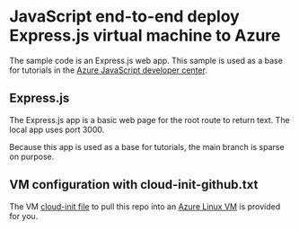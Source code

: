 # JavaScript end-to-end deploy Express.js virtual machine to Azure

The sample code is an Express.js web app. This sample is used as a base for tutorials in the [Azure JavaScript developer center](https://docs.microsoft.com/azure/developer/javascript/). 

## Express.js

The Express.js app is a basic web page for the root route to return text. The local app uses port 3000. 

Because this app is used as a base for tutorials, the main branch is sparse on purpose. 

## VM configuration with cloud-init-github.txt

The VM [cloud-init file](./cloud-iit-github.txt) to pull this repo into an [Azure Linux VM](https://docs.microsoft.com/azure/virtual-machines/linux) is provided for you. 